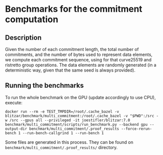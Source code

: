 # Benchmarks for the commitment computation

## Description

Given the number of each commitment length, the total number of commitments, and the number of bytes used to represent data elements, we compute each commitment sequence, using for that curve25519 and ristretto group operations. The data elements are randomly generated (in a deterministic way, given that the same seed is always provided).

## Running the benchmarks

To run the whole benchmark on the GPU (update accordingly to use CPU), execute:

```
docker run --rm -e TEST_TMPDIR=/root/.cache_bazel -v blitzar/benchmark/multi_commitment:/root/.cache_bazel -v "$PWD":/src -w /src --gpus all --privileged -it joestifler/blitzar:7.0 benchmark/multi_commitment/scripts/run_benchmark.py --backend gpu --output-dir benchmark/multi_commitment/.proof_results --force-rerun-bench 1 --run-bench-callgrind 1 --run-bench 1
```

Some files are generated in this process. They can be found on `benchmark/multi_commitment/.proof_results/` directory.
